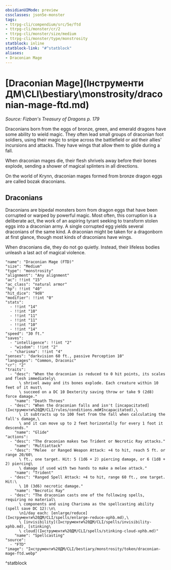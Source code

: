 ```yaml
---
obsidianUIMode: preview
cssclasses: json5e-monster
tags:
- ttrpg-cli/compendium/src/5e/ftd
- ttrpg-cli/monster/cr/2
- ttrpg-cli/monster/size/medium
- ttrpg-cli/monster/type/monstrosity
statblock: inline
statblock-link: "#^statblock"
aliases:
- Draconian Mage
---
```

# [Draconian Mage](Інструменти ДМ\CLI\bestiary\monstrosity/draconian-mage-ftd.md)
*Source: Fizban's Treasury of Dragons p. 179*  

Draconians born from the eggs of bronze, green, and emerald dragons have some ability to wield magic. They often lead small groups of draconian foot soldiers, using their magic to snipe across the battlefield or aid their allies' incursions and attacks. They have wings that allow them to glide during a fall.

When draconian mages die, their flesh shrivels away before their bones explode, sending a shower of magical splinters in all directions.

On the world of Krynn, draconian mages formed from bronze dragon eggs are called bozak draconians.

## Draconians

Draconians are bipedal monsters born from dragon eggs that have been corrupted or warped by powerful magic. Most often, this corruption is a deliberate act, the work of an aspiring tyrant seeking to transform stolen eggs into a draconian army. A single corrupted egg yields several draconians of the same kind. A draconian might be taken for a dragonborn at first glance, though most kinds of draconians have wings.

When draconians die, they do not go quietly. Instead, their lifeless bodies unleash a last act of magical violence.

```statblock
"name": "Draconian Mage (FTD)"
"size": "Medium"
"type": "monstrosity"
"alignment": "Any alignment"
"ac": !!int "15"
"ac_class": "natural armor"
"hp": !!int "40"
"hit_dice": "9d8"
"modifier": !!int "0"
"stats":
  - !!int "14"
  - !!int "10"
  - !!int "11"
  - !!int "11"
  - !!int "10"
  - !!int "14"
"speed": "30 ft."
"saves":
  - "intelligence": !!int "2"
  - "wisdom": !!int "2"
  - "charisma": !!int "4"
"senses": "darkvision 60 ft., passive Perception 10"
"languages": "Common, Draconic"
"cr": "2"
"traits":
  - "desc": "When the draconian is reduced to 0 hit points, its scales and flesh immediately\
      \ shrivel away and its bones explode. Each creature within 10 feet of it must\
      \ succeed on a DC 10 Dexterity saving throw or take 9 (2d8) force damage."
    "name": "Death Throes"
  - "desc": "When the draconian falls and isn't [incapacitated](Інструменти%20ДМ/CLI/rules/conditions.md#Incapacitated),\
      \ it subtracts up to 100 feet from the fall when calculating the fall's damage,\
      \ and it can move up to 2 feet horizontally for every 1 foot it descends."
    "name": "Glide"
"actions":
  - "desc": "The draconian makes two Trident or Necrotic Ray attacks."
    "name": "Multiattack"
  - "desc": "Melee  or Ranged Weapon Attack: +4 to hit, reach 5 ft. or range 20/60\
      \ ft., one target. Hit: 5 (1d6 + 2) piercing damage, or 6 (1d8 + 2) piercing\
      \ damage if used with two hands to make a melee attack."
    "name": "Trident"
  - "desc": "Ranged Spell Attack: +4 to hit, range 60 ft., one target. Hit:\
      \ 10 (3d6) necrotic damage."
    "name": "Necrotic Ray"
  - "desc": "The draconian casts one of the following spells, requiring no material\
      \ components and using Charisma as the spellcasting ability (spell save DC 12):\n\
      \n1/day each: [enlarge/reduce](Інструменти%20ДМ/CLI/spells/enlarge-reduce-xphb.md),\
      \ [invisibility](Інструменти%20ДМ/CLI/spells/invisibility-xphb.md), [stinking\
      \ cloud](Інструменти%20ДМ/CLI/spells/stinking-cloud-xphb.md)"
    "name": "Spellcasting"
"source":
  - "FTD"
"image": "Інструменти%20ДМ/CLI/bestiary/monstrosity/token/draconian-mage-ftd.webp"
```
^statblock